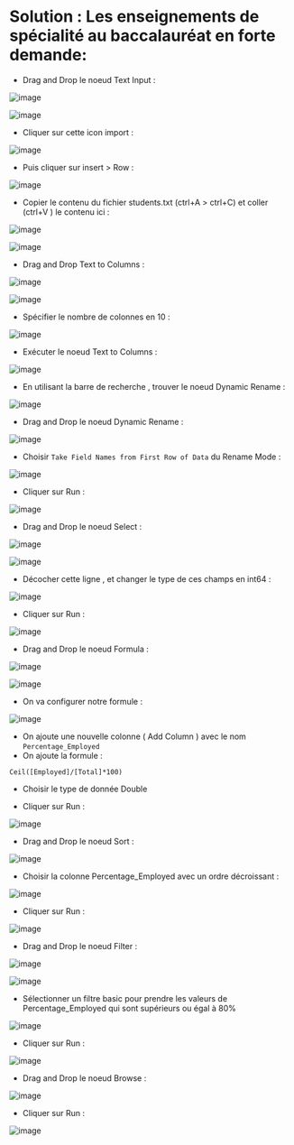 # Solution : Les enseignements de spécialité au baccalauréat en forte demande:

- Drag and Drop le noeud Text Input :

![image](https://user-images.githubusercontent.com/123749462/226664717-297b3898-7fb3-466f-9ae2-794b4188a0e4.png)

![image](https://user-images.githubusercontent.com/123749462/226667385-66f3d533-df55-407d-a5db-3b343d664742.png)

- Cliquer sur cette icon import :

![image](https://user-images.githubusercontent.com/123749462/226669297-0c95fc3d-9b64-4961-a0ca-59e7c372e133.png)

- Puis cliquer sur insert > Row :

![image](https://user-images.githubusercontent.com/123749462/226673963-f7ce7727-4775-4060-93a1-1c715ab11566.png)

- Copier le contenu du fichier students.txt (ctrl+A > ctrl+C) et coller (ctrl+V ) le contenu ici :

![image](https://user-images.githubusercontent.com/123749462/226674903-0fe9925b-b253-40d4-bbe8-05d44fd1b30d.png)

![image](https://user-images.githubusercontent.com/123749462/226675277-3f828f32-96bf-4be0-a5e4-5a2ca23e2ac5.png)

- Drag and Drop Text to Columns :

![image](https://user-images.githubusercontent.com/123749462/226678411-986ae2e3-8a56-4770-8149-cbc7dbb53a62.png)

![image](https://user-images.githubusercontent.com/123749462/226678476-721676ba-9d46-4eb1-a8eb-90c6d01763b8.png)

- Spécifier le nombre de colonnes en 10 :

![image](https://user-images.githubusercontent.com/123749462/226678990-779afd65-d616-4819-9654-f4c7320bd7c3.png)

- Exécuter le noeud Text to Columns :

![image](https://user-images.githubusercontent.com/123749462/226679492-0bd753f2-b925-4a0d-bdaa-6643458154cf.png)

- En utilisant la barre de recherche , trouver le noeud Dynamic Rename :

![image](https://user-images.githubusercontent.com/123749462/226681457-5099ef91-be85-42c3-be79-c026c56b43ab.png)

- Drag and Drop le noeud Dynamic Rename :

![image](https://user-images.githubusercontent.com/123749462/226681662-519edcc7-d104-4f65-94b1-f8684a94f27a.png)

- Choisir ``Take Field Names from First Row of Data`` du Rename Mode :

![image](https://user-images.githubusercontent.com/123749462/226682693-b2f59af0-1938-4d4f-ba92-7993f2e92bc8.png)

- Cliquer sur Run :

![image](https://user-images.githubusercontent.com/123749462/226683147-fe907228-df3d-446c-8d1a-3d6de468320a.png)

- Drag and Drop le noeud Select :

![image](https://user-images.githubusercontent.com/123749462/226683685-094afffc-149a-4a9b-a78f-a957df57dc31.png)

![image](https://user-images.githubusercontent.com/123749462/226683857-fc6ca692-9611-48c9-af2d-bad44f3c5d12.png)

- Décocher cette ligne , et changer le type de ces champs en int64 :

![image](https://user-images.githubusercontent.com/123749462/226685805-47c66f04-f8a4-4de3-8edd-c1ab39c16cfc.png)

- Cliquer sur Run :

![image](https://user-images.githubusercontent.com/123749462/226686545-db2640f0-f78a-4af8-81fa-d801072c4ccb.png)

- Drag and Drop le noeud Formula : 

![image](https://user-images.githubusercontent.com/123749462/226686935-ea282d35-eb55-41fa-b8ae-1e78d7f2f529.png)

![image](https://user-images.githubusercontent.com/123749462/226687120-02fe03f1-9381-4805-a6c6-bf47bdc4c640.png)

- On va configurer notre formule :

![image](https://user-images.githubusercontent.com/123749462/226688078-746052d6-a7db-4ed1-b6bf-18ff5906aead.png)

  - On ajoute une nouvelle colonne ( Add Column ) avec le nom ``Percentage_Employed``
  - On ajoute la formule :
  ```
  Ceil([Employed]/[Total]*100)
  ```
  - Choisir le type de donnée Double 

- Cliquer sur Run :

![image](https://user-images.githubusercontent.com/123749462/226689254-39bf2a35-7779-471a-988d-faf27346259d.png)

- Drag and Drop le noeud Sort :

![image](https://user-images.githubusercontent.com/123749462/226689627-6c4ab675-34a8-4d91-b360-91caff605cf9.png)

- Choisir la colonne Percentage_Employed avec un ordre décroissant :

![image](https://user-images.githubusercontent.com/123749462/226690267-de5ad242-2d12-426a-ad89-bc37ea432656.png)

- Cliquer sur Run : 

![image](https://user-images.githubusercontent.com/123749462/226690565-457b29b0-e108-45c0-82ad-06440589ec28.png)
- Drag and Drop le noeud Filter :

![image](https://user-images.githubusercontent.com/123749462/226690960-1b89907f-93f0-4953-9d08-35788337172e.png)

![image](https://user-images.githubusercontent.com/123749462/226691037-d5c0cf34-6632-4447-90e1-bc155e2946be.png)

- Sélectionner un filtre basic pour prendre les valeurs de Percentage_Employed qui sont supérieurs ou égal à 80%

![image](https://user-images.githubusercontent.com/123749462/226692210-702eae0e-15c5-4713-b3fd-29c39b0592c4.png)

- Cliquer sur Run :

![image](https://user-images.githubusercontent.com/123749462/226692430-05635d69-d923-47b2-9cd6-bd40c10e03ca.png)

- Drag and Drop le noeud Browse :

![image](https://user-images.githubusercontent.com/123749462/226692789-1c06d6b1-2add-496e-8d53-3daea4b7b365.png)

- Cliquer sur Run :

![image](https://user-images.githubusercontent.com/123749462/226693280-bb17f1d5-a698-4308-b73e-5e38e1999c86.png)












